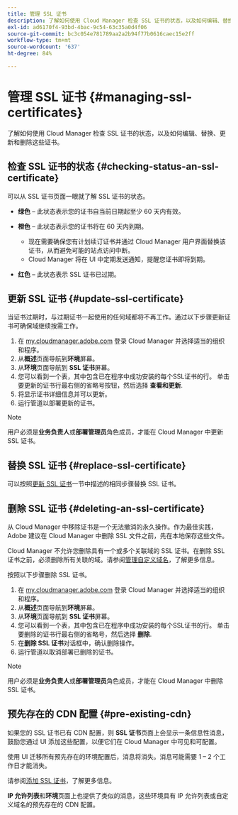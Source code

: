 ```yaml
---
title: 管理 SSL 证书
description: 了解如何使用 Cloud Manager 检查 SSL 证书的状态，以及如何编辑、替换、更新和删除这些证书。
exl-id: ad6170f4-93bd-4bac-9c54-63c35a0d4f06
source-git-commit: bc3c054e781789aa2a2b94f77b0616caec15e2ff
workflow-type: tm+mt
source-wordcount: '637'
ht-degree: 84%

---
```



# 管理 SSL 证书 {#managing-ssl-certificates}

了解如何使用 Cloud Manager 检查 SSL 证书的状态，以及如何编辑、替换、更新和删除这些证书。

## 检查 SSL 证书的状态 {#checking-status-an-ssl-certificate}

可以从 SSL 证书页面一眼就了解 SSL 证书的状态。

* **绿色** – 此状态表示您的证书自当前日期起至少 60 天内有效。

* **橙色** – 此状态表示您的证书将在 60 天内到期。
   * 现在需要确保您有计划续订证书并通过 Cloud Manager 用户界面替换该证书，从而避免可能的站点访问中断。
   * Cloud Manager 将在 UI 中定期发送通知，提醒您证书即将到期。

* **红色** – 此状态表示 SSL 证书已过期。

## 更新 SSL 证书 {#update-ssl-certificate}

当证书过期时，与过期证书一起使用的任何域都将不再工作。通过以下步骤更新证书可确保域继续按需工作。

1. 在 [my.cloudmanager.adobe.com](https://my.cloudmanager.adobe.com/) 登录 Cloud Manager 并选择适当的组织和程序。
1. 从&#x200B;**概述**&#x200B;页面导航到&#x200B;**环境**&#x200B;屏幕。
1. 从&#x200B;**环境**&#x200B;页面导航到 **SSL 证书**&#x200B;屏幕。
1. 您可以看到一个表，其中包含已在程序中成功安装的每个SSL证书的行。 单击要更新的证书行最右侧的省略号按钮，然后选择 **查看和更新**.
1. 将显示证书详细信息并可以更新。
1. 运行管道以部署更新的证书。

>[!NOTE]
>
>用户必须是&#x200B;**业务负责人**&#x200B;或&#x200B;**部署管理员**&#x200B;角色成员，才能在 Cloud Manager 中更新 SSL 证书。

## 替换 SSL 证书 {#replace-ssl-certificate}

可以按照[更新 SSL 证书](#update-ssl-certificate)一节中描述的相同步骤替换 SSL 证书。

## 删除 SSL 证书 {#deleting-an-ssl-certificate}

从 Cloud Manager 中移除证书是一个无法撤消的永久操作。作为最佳实践，Adobe 建议在 Cloud Manager 中删除 SSL 文件之前，先在本地保存这些文件。

Cloud Manager 不允许您删除具有一个或多个关联域的 SSL 证书。在删除 SSL 证书之前，必须删除所有关联的域。请参阅[管理自定义域名](/help/implementing/cloud-manager/custom-domain-names/managing-custom-domain-names.md)，了解更多信息。

按照以下步骤删除 SSL 证书。

1. 在 [my.cloudmanager.adobe.com](https://my.cloudmanager.adobe.com/) 登录 Cloud Manager 并选择适当的组织和程序。
1. 从&#x200B;**概述**&#x200B;页面导航到&#x200B;**环境**&#x200B;屏幕。
1. 从&#x200B;**环境**&#x200B;页面导航到 **SSL 证书**&#x200B;屏幕。
1. 您可以看到一个表，其中包含已在程序中成功安装的每个SSL证书的行。 单击要删除的证书行最右侧的省略号，然后选择 **删除**.
1. 在&#x200B;**删除 SSL 证书**&#x200B;对话框中，确认删除操作。
1. 运行管道以取消部署已删除的证书。

>[!NOTE]
>
>用户必须是&#x200B;**业务负责人**&#x200B;或&#x200B;**部署管理员**&#x200B;角色成员，才能在 Cloud Manager 中删除 SSL 证书。

## 预先存在的 CDN 配置 {#pre-existing-cdn}

如果您的 SSL 证书已有 CDN 配置，则 **SSL 证书**&#x200B;页面上会显示一条信息性消息，鼓励您通过 UI 添加这些配置，以便它们在 Cloud Manager 中可见和可配置。

使用 UI 迁移所有预先存在的环境配置后，消息将消失。消息可能需要 1 – 2 个工作日才能消失。

请参阅[添加 SSL 证书](/help/implementing/cloud-manager/managing-ssl-certifications/add-ssl-certificate.md)，了解更多信息。

**IP 允许列表**&#x200B;和&#x200B;**环境**&#x200B;页面上也提供了类似的消息，这些环境具有 IP 允许列表或自定义域名的预先存在的 CDN 配置。
